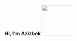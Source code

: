 ### <span width="100px">Hi, I'm Azizbek</span> <img src="https://media4.giphy.com/media/RPukqDohL55Eo6Z38X/giphy.gif?cid=ecf05e47kk5dthlzgul2ldk0j6xpxgkaej1tej0ff9edwz2d&rid=giphy.gif&ct=s" width="100px">
